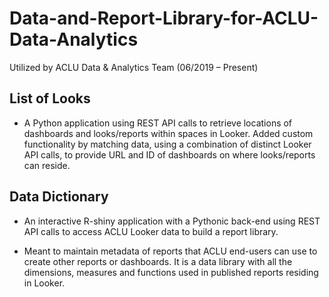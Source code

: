 # Data-and-Report-Library-for-ACLU-Data-Analytics

Utilized by ACLU Data & Analytics Team (06/2019 – Present)

## List of Looks
- A Python application using REST API calls to retrieve locations of dashboards and looks/reports within spaces in Looker. Added custom functionality by matching data, using a combination of distinct Looker API calls, to provide URL and ID of dashboards on where looks/reports can reside. 

## Data Dictionary 

- An interactive R-shiny application with a Pythonic back-end using REST API calls to access ACLU Looker data to build a report library. 

- Meant to maintain metadata of reports that ACLU end-users can use to create other reports or dashboards. It is a data library with all the dimensions, measures and functions used in published reports residing in Looker. 
